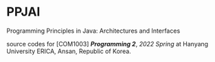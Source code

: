 # PPJAI
Programming Principles in Java: Architectures and Interfaces

source codes for [COM1003] ***Programming 2***, *2022 Spring*
at Hanyang University ERICA, Ansan, Republic of Korea.
